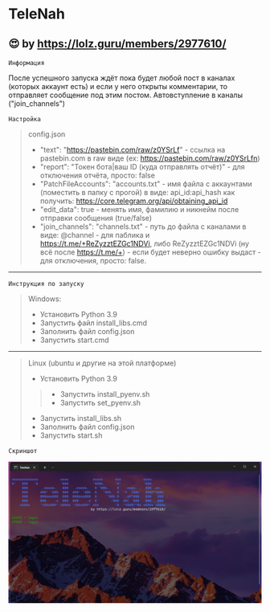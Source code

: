 # TeleNah
:heart_eyes: by https://lolz.guru/members/2977610/     
----  
    Информация
После успешного запуска ждёт пока будет любой пост в каналах (которых аккаунт есть) и если у него открыты комментарии, то отправляет сообщение под этим постом.
Автовступление в каналы ("join_channels")

    Настройка
> config.json
> - "text": "https://pastebin.com/raw/z0YSrLf"  - ссылка на pastebin.com в raw виде (ex: https://pastebin.com/raw/z0YSrLfn)
> - "report": "Токен бота|ваш ID (куда отправлять отчёт)" - для отключения отчёта, просто: false
> - "PatchFileAccounts": "accounts.txt" - имя файла с аккаунтами (поместить в папку с прогой) в виде: api_id:api_hash как получить: https://core.telegram.org/api/obtaining_api_id
> - "edit_data": true - менять имя, фамилию и никнейм после отправки сообщения (true/false)               
> - "join_channels": "channels.txt" - путь до файла с каналами в виде: @channel - для паблика и https://t.me/+ReZyzztEZGc1NDVi, либо ReZyzztEZGc1NDVi (ну всё после https://t.me/+) - если будет неверно ошибку выдаст  - для отключения, просто: false.
-----
    Инструкция по запуску

> Windows:
> - Установить Python 3.9
> - Запустить файл install_libs.cmd
> - Заполнить файл config.json
> - Запустить start.cmd
-----
>Linux (ubuntu и другие на этой платформе)
> - Установить Python 3.9 
>> - Запустить install_pyenv.sh
>> - Запустить set_pyenv.sh
> - Запустить install_libs.sh
> - Заполнить файл config.json
> - Запустить start.sh

    Скриншот
![alt](./screenshots/src_1.png)
